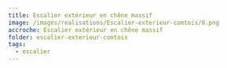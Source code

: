 ```yaml
---
title: Escalier extérieur en chêne massif
image: /images/realisations/Escalier-exterieur-comtois/8.png
accroche: Escalier extérieur en chêne massif
folder: escalier-exterieur-comtois
tags:
  - escalier
---
```


